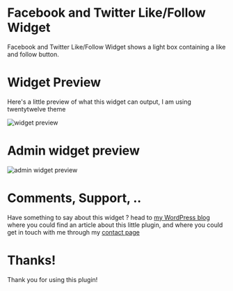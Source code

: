 # Facebook and Twitter Like/Follow Widget
Facebook and Twitter Like/Follow Widget shows a light box containing a like and follow button.

# Widget Preview
Here's a little preview of what this widget can output, I am using twentytwelve theme

<img src="http://i.imgur.com/PACebWP.png" alt="widget preview" />

# Admin widget preview

<img src="http://i.imgur.com/vXOGKAF.png" alt="admin widget preview" />

# Comments, Support, ..

Have something to say about this widget ? head to <a href="http:/sam.elegance-style.com/" target="_new">my WordPress blog</a> where you could find an article about this little plugin, and where you could get in touch with me through my <a href="http://sam.elegance-style.com/contact-me/">contact page</a>

# Thanks!

Thank you for using this plugin!
